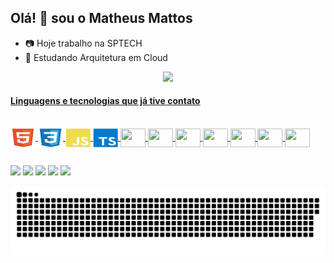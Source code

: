 ## Olá! 👋 sou o Matheus Mattos

- 📷 Hoje trabalho na SPTECH
- 🌱 Estudando Arquitetura em Cloud

<div align="center">
  <a href="https://github.com/matheusferreira079">
  <img height="300em" src="https://github-readme-stats.vercel.app/api?username=matheusferreira079&show_icons=true&theme=dark&include_all_commits=true&count_private=true"/>
</div>

#### Linguagens e tecnologias que já tive contato
<div style="display: inline_block"><br>
  <img align="center" height="30" width="40" src="https://raw.githubusercontent.com/devicons/devicon/master/icons/html5/html5-original.svg">
  <img align="center" height="30" width="40" src="https://raw.githubusercontent.com/devicons/devicon/master/icons/css3/css3-original.svg">
  <img align="center" height="30" width="40" src="https://raw.githubusercontent.com/devicons/devicon/master/icons/javascript/javascript-plain.svg">
  <img align="center" height="30" width="40" src="https://raw.githubusercontent.com/devicons/devicon/master/icons/typescript/typescript-plain.svg">
  <img align="center" height="30" width="40"  src="https://cdn.jsdelivr.net/gh/devicons/devicon/icons/nodejs/nodejs-original.svg" />
  <img align="center" height="30" width="40" src="https://cdn.jsdelivr.net/gh/devicons/devicon/icons/java/java-original.svg"/>         
  <img align="center" height="30" width="40" src="https://cdn.jsdelivr.net/gh/devicons/devicon/icons/docker/docker-original.svg"/>
  <img align="center" height="30" width="40"  src="https://cdn.jsdelivr.net/gh/devicons/devicon/icons/azure/azure-original.svg"/>
  <img align="center" height="30" width="40" src="https://cdn.jsdelivr.net/gh/devicons/devicon/icons/amazonwebservices/amazonwebservices-original.svg"/>
  <img align="center" height="30" width="40" src="https://cdn.jsdelivr.net/gh/devicons/devicon/icons/jest/jest-plain.svg" />   
  <img align="center" height="30" width="40" src="https://cdn.jsdelivr.net/gh/devicons/devicon/icons/mysql/mysql-original.svg" />
</div>

##

<div> 
  <a href="" target="_blank"><img src="https://img.shields.io/badge/-LinkedIn-%230077B5?style=for-the-badge&logo=linkedin&logoColor=white" target="_blank"></a> 
  <a href="" target="_blank"><img src="https://img.shields.io/badge/-Instagram-%23E4405F?style=for-the-badge&logo=instagram&logoColor=white" target="_blank"></a>
 	<a href="" target="_blank"><img src="https://img.shields.io/badge/Twitch-9146FF?style=for-the-badge&logo=twitch&logoColor=white" target="_blank"></a>
  <a href="" target="_blank"><img src="https://img.shields.io/badge/Discord-7289DA?style=for-the-badge&logo=discord&logoColor=white" target="_blank"></a> 
  <a href = "matheus.matos@bandtec.com.br"><img src="https://img.shields.io/badge/Microsoft_Outlook-0078D4?style=for-the-badge&logo=microsoft-outlook&logoColor=white" target="_blank"></a>
  
  ![Snake animation](https://github.com/matheusferreira079/matheusferreira079/blob/output/github-contribution-grid-snake.svg)
</div>
